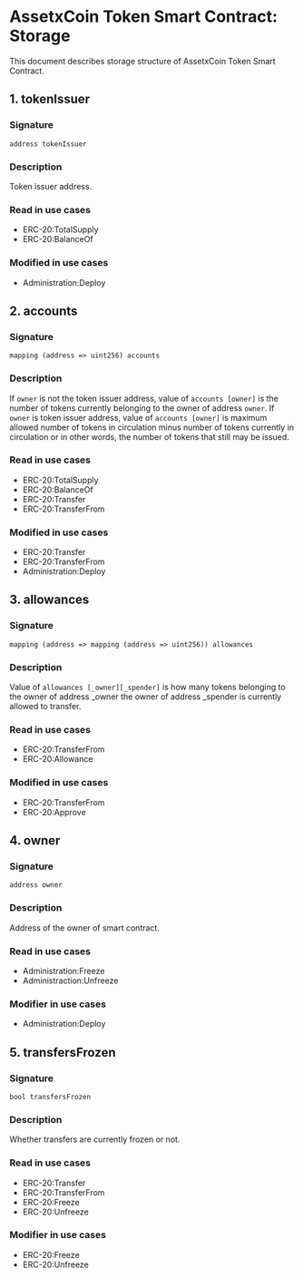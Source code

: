# AssetxCoin Token Smart Contract: Storage

This document describes storage structure of AssetxCoin Token Smart
Contract.

## 1. tokenIssuer

### Signature

    address tokenIssuer

### Description

Token issuer address.

### Read in use cases

* ERC-20:TotalSupply
* ERC-20:BalanceOf

### Modified in use cases

* Administration:Deploy

## 2. accounts

### Signature

    mapping (address => uint256) accounts

### Description

If `owner` is not the token issuer address, value of `accounts [owner]` is the number of tokens currently belonging to the owner of address `owner`.  If `owner` is token issuer address, value of `accounts [owner]` is maximum allowed number of tokens in circulation minus number of tokens currently in circulation or in other words, the number of tokens that still may be issued.

### Read in use cases

* ERC-20:TotalSupply
* ERC-20:BalanceOf
* ERC-20:Transfer
* ERC-20:TransferFrom

### Modified in use cases

* ERC-20:Transfer
* ERC-20:TransferFrom
* Administration:Deploy

## 3. allowances

### Signature

    mapping (address => mapping (address => uint256)) allowances

### Description

Value of `allowances [_owner][_spender]` is how many tokens belonging to the owner of address _owner the owner of address _spender is currently allowed to transfer.

### Read in use cases

* ERC-20:TransferFrom
* ERC-20:Allowance

### Modified in use cases

* ERC-20:TransferFrom
* ERC-20:Approve

## 4. owner

### Signature

    address owner

### Description

Address of the owner of smart contract.

### Read in use cases

* Administration:Freeze
* Administraction:Unfreeze

### Modifier in use cases

* Administration:Deploy

## 5. transfersFrozen

### Signature

    bool transfersFrozen

### Description

Whether transfers are currently frozen or not.

### Read in use cases

* ERC-20:Transfer
* ERC-20:TransferFrom
* ERC-20:Freeze
* ERC-20:Unfreeze

### Modifier in use cases

* ERC-20:Freeze
* ERC-20:Unfreeze
